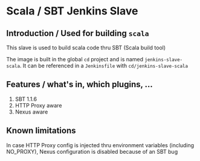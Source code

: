 # Scala / SBT Jenkins Slave

## Introduction / Used for building `scala` 
This slave is used to build scala code thru SBT (Scala build tool)

The image is built in the global `cd` project and is named `jenkins-slave-scala`.
It can be referenced in a `Jenkinsfile` with `cd/jenkins-slave-scala`

## Features / what's in, which plugins, ...
1. SBT 1.1.6
1. HTTP Proxy aware
1. Nexus aware

## Known limitations
In case HTTP Proxy config is injected thru environment variables (including NO_PROXY), Nexus configuration is disabled because of an SBT bug
